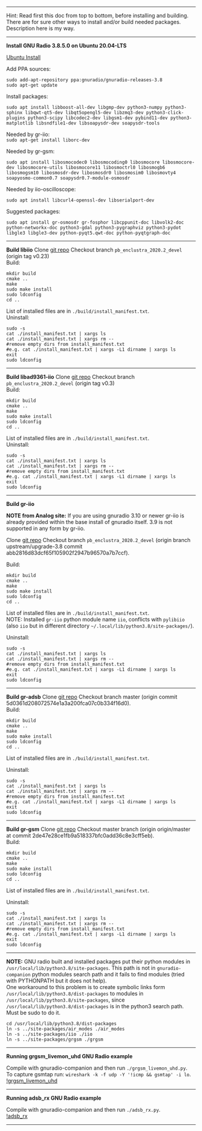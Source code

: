 
---

Hint: Read first this doc from top to bottom, before installing and building.  
There are for sure other ways to install and/or build needed packages.  
Description here is my way.  

---

**Install GNU Radio 3.8.5.0 on Ubuntu 20.04-LTS**

[Ubuntu Install](https://wiki.gnuradio.org/index.php/UbuntuInstall)

Add PPA sources:  
```
sudo add-apt-repository ppa:gnuradio/gnuradio-releases-3.8
sudo apt-get update
```

Install packages:  
```
sudo apt install libboost-all-dev libgmp-dev python3-numpy python3-sphinx libqwt-qt5-dev libqt5opengl5-dev libzmq3-dev python3-click-plugins python3-scipy libcodec2-dev libgsm1-dev pybind11-dev python3-matplotlib libsndfile1-dev libsoapysdr-dev soapysdr-tools
```

Needed by gr-iio:  
`sudo apt-get install liborc-dev`

Needed by gr-gsm:  
```
sudo apt install libosmocodec0 libosmocoding0 libosmocore libosmocore-dev libosmocore-utils libosmocore11 libosmoctrl0 libosmogb6 libosmogsm10 libosmosdr-dev libosmosdr0 libosmosim0 libosmovty4 soapyosmo-common0.7 soapysdr0.7-module-osmosdr
```

Needed by iio-oscilloscope:  
```
sudo apt install libcurl4-openssl-dev libserialport-dev
```

Suggested packages:  
```
sudo apt install gr-osmosdr gr-fosphor libcppunit-doc libvolk2-doc python-networkx-doc python3-gdal python3-pygraphviz python3-pydot libgle3 libgle3-dev python-pyqt5.qwt-doc python-pyqtgraph-doc
```
---

**Build libiio**
Clone [git repo](git@github.com:pbeltram/libiio.git)
Checkout branch `pb_enclustra_2020.2_devel` (origin tag v0.23)  
Build:  
```
mkdir build
cmake ..
make
sudo make install
sudo ldconfig
cd ..
```
List of installed files are in `./build/install_manifest.txt`.  
Uninstall:  
```
sudo -s
cat ./install_manifest.txt | xargs ls
cat ./install_manifest.txt | xargs rm --
#remove empty dirs from install_manifest.txt
#e.g. cat ./install_manifest.txt | xargs -L1 dirname | xargs ls
exit
sudo ldconfig
```

---

**Build libad9361-iio**
Clone [git repo](git@github.com:pbeltram/libad9361-iio.git)
Checkout branch `pb_enclustra_2020.2_devel` (origin tag v0.3)  
Build:  
```
mkdir build
cmake ..
make
sudo make install
sudo ldconfig
cd ..
```
List of installed files are in `./build/install_manifest.txt`.  
Uninstall:  
```
sudo -s
cat ./install_manifest.txt | xargs ls
cat ./install_manifest.txt | xargs rm --
#remove empty dirs from install_manifest.txt
#e.g. cat ./install_manifest.txt | xargs -L1 dirname | xargs ls
exit
sudo ldconfig
```

---

**Build gr-iio**

**NOTE from Analog site:**
 If you are using gnuradio 3.10 or newer gr-iio is already provided within the base install of gnuradio itself. 3.9 is not supported in any form by gr-iio.  

Clone [git repo](git@github.com:pbeltram/gr-iio.git)
Checkout branch `pb_enclustra_2020.2_devel` (origin branch upstream/upgrade-3.8 commit abb2816d83dcf65f105902f2947b96570a7b7ccf).  

Build:  
```
mkdir build
cmake ..
make
sudo make install
sudo ldconfig
cd ..
```
List of installed files are in `./build/install_manifest.txt`.  
NOTE: Installed `gr-iio` python module name `iio`, conflicts with `pylibiio` (also `iio` but in different directory `~/.local/lib/python3.8/site-packages/`).

Uninstall:  
```
sudo -s
cat ./install_manifest.txt | xargs ls
cat ./install_manifest.txt | xargs rm --
#remove empty dirs from install_manifest.txt
#e.g. cat ./install_manifest.txt | xargs -L1 dirname | xargs ls
exit
sudo ldconfig
```

--- 

**Build gr-adsb**
Clone [git repo](https://github.com/mhostetter/gr-adsb.git)
Checkout branch master (origin commit 5d0361d208072574e1a3a200fca07c0b334f16d0).  
Build:  
```
mkdir build
cmake ..
make
sudo make install
sudo ldconfig
cd ..
```
List of installed files are in `./build/install_manifest.txt`.  

Uninstall:  
```
sudo -s
cat ./install_manifest.txt | xargs ls
cat ./install_manifest.txt | xargs rm --
#remove empty dirs from install_manifest.txt
#e.g. cat ./install_manifest.txt | xargs -L1 dirname | xargs ls
exit
sudo ldconfig
```

---

**Build gr-gsm**
Clone [git repo](git@github.com:ptrkrysik/gr-gsm.git)
Checkout master branch (origin origin/master at commit 2de47e28ce1fb9a518337bfc0add36c8e3cff5eb).  
Build:  
```
mkdir build
cmake ..
make
sudo make install
sudo ldconfig
cd ..
```
List of installed files are in `./build/install_manifest.txt`.  

Uninstall:  
```
sudo -s
cat ./install_manifest.txt | xargs ls
cat ./install_manifest.txt | xargs rm --
#remove empty dirs from install_manifest.txt
#e.g. cat ./install_manifest.txt | xargs -L1 dirname | xargs ls
exit
sudo ldconfig
```
---

**NOTE:**
GNU radio built and installed packages put their python modules in `/usr/local/lib/python3.8/site-packages`. This path is not in `gnuradio-companion` python modules search path and it fails to find modules (tried with PYTHONPATH but it does not help).  
One workaround to this problem is to create symbolic links form `/usr/local/lib/python3.8/dist-packages` to modules in `/usr/local/lib/python3.8/site-packages`, since `/usr/local/lib/python3.8/dist-packages` is in the python3 search path.  
Must be sudo to do it.  
```
cd /usr/local/lib/python3.8/dist-packages
ln -s ../site-packages/air_modes ./air_modes
ln -s ../site-packages/iio ./iio
ln -s ../site-packages/grgsm ./grgsm
```

---

**Running grgsm_livemon_uhd GNU Radio example**

Compile with gnuradio-companion and then run `./grgsm_livemon_uhd.py`.  
To capture gsmtap run: `wireshark -k -f udp -Y '!icmp && gsmtap' -i lo`.  
[!grgsm_livemon_uhd](./grgsm_livemon_uhd.png)

---

**Running adsb_rx GNU Radio example**

Compile with gnuradio-companion and then run `./adsb_rx.py`.  
[!adsb_rx](./adsb_rx.png)

---


